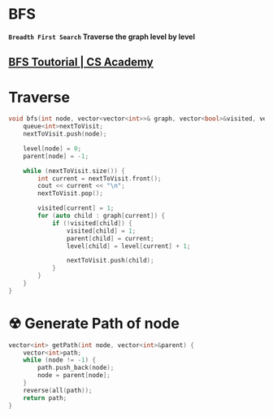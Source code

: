 # BFS
**`Breadth First Search` Traverse the graph level by level**
## [BFS Toutorial | CS Academy](https://csacademy.com/lesson/breadth_first_search)
# Traverse
```cpp
void bfs(int node, vector<vector<int>>& graph, vector<bool>&visited, vector<int>&parent, vector<int>&level) {
    queue<int>nextToVisit;
    nextToVisit.push(node);

    level[node] = 0;
    parent[node] = -1;

    while (nextToVisit.size()) {
        int current = nextToVisit.front();
        cout << current << "\n";
        nextToVisit.pop();

        visited[current] = 1;
        for (auto child : graph[current]) {
            if (!visited[child]) {
                visited[child] = 1;
                parent[child] = current;
                level[child] = level[current] + 1;

                nextToVisit.push(child);
            }
        }
    }
}
``` 

# ☢ Generate Path of node
```cpp
vector<int> getPath(int node, vector<int>&parent) {
    vector<int>path;
    while (node != -1) {
        path.push_back(node);
        node = parent[node];
    }
    reverse(all(path));
    return path;
}
```
